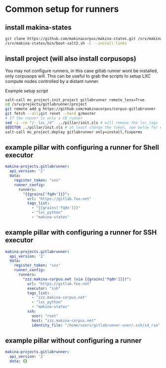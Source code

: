 # Common setup for runners
## install makina-states
```sh
git clone https://github.com/makinacorpus/makina-states.git /srv/makina-states
/srv/makina-states/bin/boot-salt2.sh -C --install-links
```

## install project (will also install corpusops)
You may not configure runners, in this case gitlab runner wont be installed, only corpusops will.
This can be useful to grab the scripts to setup LXC compute nodes controlled by a distant runner.

Example setup script
```sh
salt-call mc_project.init_project gitlabrunner remote_less=True
cd /srv/projects/gitlabrunner/project
git remote add g https://github.com/makinacorpus/corpus-gitlabrunner
git fetch --all;git reset --hard g/master
# If the runner is only a CD runner
sed -i -re "/- lxc_/d"  ../pillar/init.sls # will remove the lxc_tags
$EDITOR ../pillar/init.sls # at least change the token, see below for examples
salt-call mc_project.deploy gitlabrunner only=install,fixperms
```

## example pillar with configuring a runner for Shell executor
```yaml
makina-projects.gitlabrunner:
  api_version: '2'
  data:
    register_token: "xxx"
    runner_config:
      runners:
        "{{grains['fqdn']}}":
          url: "https://gitlab.foo.net"
          tags_list:
            - "{{grains['fqdn']}}"
            - "lxc_python"
            - "makina-states"
```

## example pillar with configuring a runner for SSH executor
```yaml
makina-projects.gitlabrunner:
  api_version: '2'
  data:
    register_token: "xxx"
    runner_config:
      runners:
        "zzz.makina-corpus.net (via {{grains['fqdn']}})":
          url: "https://gitlab.foo.net"
          executor: "ssh"
          tags_list:
            - "zzz.makina-corpus.net"
            - "lxc_python"
            - "makina-states"
          ssh:
            user: "root"
            host: "zzz.makina-corpus.net"
            identity_file: "/home/users/gitlabrunner-user/.ssh/id_rsa"
```

## example pillar without configuring a runner
```yaml
makina-projects.gitlabrunner:
  api_version: '2'
  data: {}
```
